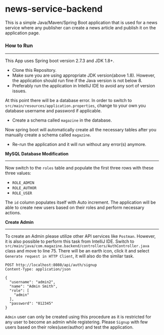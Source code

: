 # news-service-backend
This is a simple Java/Maven/Spring Boot application that is used for a news service where any publisher can create a news article and publish it on the application page.

### How to Run
<hr>
This App uses Spring boot version 2.7.3 and JDK 1.8+.<br>

- Clone this Repository.
- Make sure you are using appropriate JDK version(above 1.8). However, the application should run fine if the Java version is not below 8.
- Preferably run the application in IntelliJ IDE to avoid any sort of version issues.

At this point there will be a database error. In order to switch to `src/main/resources/application.properties`, change to your own you database username and password if applicable.
- Create a schema called `magazine` in the database.

Now spring boot will automatically create all the necessary tables after you manually create a schema called `magazine`. 

- Re-run the application and it will run without any error(s) anymore.

**MySQL Database Modification**
<br><hr>
Now switch to the `roles` table and populate the first three rows with these three values:
- `ROLE_ADMIN`
- `ROLE_AUTHOR`
- `ROLE_USER`

The `id` column populates itself with Auto increment. The application will be able to create new users based on their roles and perform necessary actions.

**Create Admin**<br><hr>
To create an Admin please utilize other API services like `Postman`. However, it is also possible to perform this task from IntelliJ IDE. Switch to `src/main/java/com.magazine.backend/controllers/AuthController.java` class and move to line 75. There will be an earth icon, click it and select `Generate request in HTTP Client`, it will also do the similar task.
```
POST http://localhost:8080/api/auth/signup
Content-Type: application/json

{
  "username": "admin2",
  "name": "Admin Smith",
  "role": [
    "admin"
  ],
  "password": "012345"
}
```
`Admin` user can only be created using this procedure as it is restricted for any user to become an admin while registering. Please `Signup` with few users based on their roles(user/author) and test the application.


